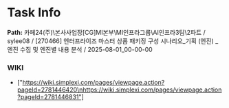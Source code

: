 # Task Info

**Path:** 카페24(주)\본사사업장\[CG]MI본부\MI인프라그룹\AI인프라3팀\2파트 / sylee08 / [270466] 엔터프라이즈 마스터 상품 패키징 구성 시나리오_기획 (엔진) _ 엔진 수집 및 엔진별 내용 분석 / 2025-08-01_00-00-00

### WIKI
- ["https://wiki.simplexi.com/pages/viewpage.action?pageId=2781446420\nhttps://wiki.simplexi.com/pages/viewpage.action?pageId=2781446831"]

